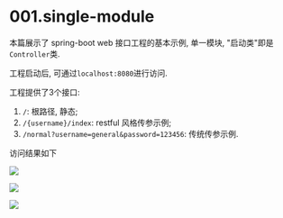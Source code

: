 # 001.single-module

本篇展示了 spring-boot web 接口工程的基本示例, 单一模块, "启动类"即是`Controller`类.

工程启动后, 可通过`localhost:8080`进行访问.

工程提供了3个接口:

1. `/`: 根路径, 静态;
2. `/{username}/index`: restful 风格传参示例;
3. `/normal?username=general&password=123456`: 传统传参示例.

访问结果如下

![](https://gitee.com/generals-space/gitimg/raw/master/8d3ad69096d1e9f7e936e44a020c735c.png)

![](https://gitee.com/generals-space/gitimg/raw/master/98245419cc03fb4f6a28e2195511020e.png)

![](https://gitee.com/generals-space/gitimg/raw/master/0ba65848d82c3c8263848daaabe1856e.png)
